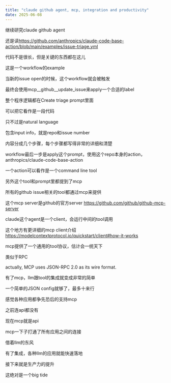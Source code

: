 ```yaml
---
title: "claude github agent, mcp, integration and productivity"
date: 2025-06-08
---
```


继续研究claude github agent

还是读<a href="https://github.com/anthropics/claude-code-base-action/blob/main/examples/issue-triage.yml">https://github.com/anthropics/claude-code-base-action/blob/main/examples/issue-triage.yml</a>

代码不是很长，但是关键的东西都在这儿

这是一个workflow的example

当新的issue open的时候，这个workflow就会被触发

最终会使用mcp__github__update_issue来apply一个合适的label

整个程序逻辑都在Create triage prompt里面

可以把它看作是一段代码

只不过是natural language

包含input info，就是repo和issue number

内容分成几个步骤，每个步骤都写得非常的详细和清楚

workflow最后一步是apply这个prompt，使用这个repo本身的action，anthropics/claude-code-base-action

一个action可以看作是一个command line tool

另外这个tool和prompt里都提到了mcp

所有的github issue相关的tool都通过mcp来提供

这个mcp server是github的官方server <a href="https://github.com/github/github-mcp-server">https://github.com/github/github-mcp-server</a>

claude这个agent是一个client，会运行中间的tool调用

这个地方有更详细的mcp client介绍
<a href="https://modelcontextprotocol.io/quickstart/client#how-it-works">https://modelcontextprotocol.io/quickstart/client#how-it-works</a>

mcp提供了一个通用的tool协议，估计会一统天下

类似于RPC

actually, MCP uses JSON-RPC 2.0 as its wire format.

有了mcp，llm跟tool的集成就变成非常的简单

一个简单的JSON config就够了，最多十来行

感觉各种应用都争先恐后的支持mcp

之前连api都没有

现在mcp就是api

mcp一下子打通了所有应用之间的连接

借着llm的东风

有了集成，各种llm的应用就能快速落地

接下来就是生产力的提升

这绝对是一个big tide
